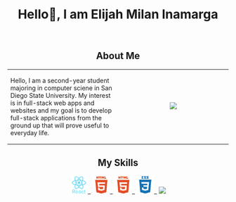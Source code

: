 <div align="center">
  <h1>
    Hello👋, I am Elijah Milan Inamarga
  </h1>
  <br>
  <h2 >About Me</h2>
  <table width="100%">
    <tr>
      <td align="left">
        <p>
          Hello, I am a second-year student majoring in computer sciene in San Diego State University. My interest is in full-stack web apps and websites and my goal is to develop full-stack applications from the ground up that will prove useful to everyday life.
        </p>
      </td>
      <td align="center" width="50%">
        <img src="https://encrypted-tbn0.gstatic.com/images?q=tbn:ANd9GcRU9Obofy-DqhDfwEaKcqs1hN_cDaNq4JsNzA&s"/>
      </td>
    </tr>
  </table>
  <h2>My Skills</h2>
  <div display="inline">
          <img src="https://github.com/devicons/devicon/blob/master/icons/react/react-original-wordmark.svg" alt="html5" width="40" height="40""/>_
          <img src="https://github.com/devicons/devicon/blob/master/icons/html5/html5-plain-wordmark.svg" alt="html5" width="40" height="40""/>_
          <img src="https://github.com/devicons/devicon/blob/master/icons/html5/html5-plain-wordmark.svg" alt="html5" width="40" height="40"/>_
          <img src="https://github.com/devicons/devicon/blob/master/icons/css3/css3-plain-wordmark.svg" alt="css" width="40" height="40"/>_
          <img src="https://img.shields.io/badge/redux-%23593d88.svg?style=for-the-badge&logo=redux&logoColor=white"/>
        </div>
</div>




